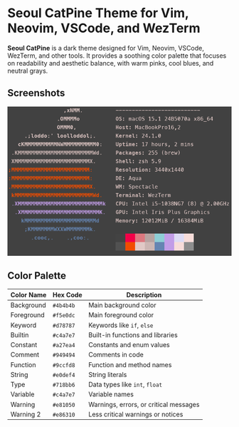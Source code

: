 # Seoul CatPine Theme for Vim, Neovim, VSCode, and WezTerm

**Seoul CatPine** is a dark theme designed for Vim, Neovim, VSCode, WezTerm, and other tools. It provides a soothing color palette that focuses on readability and aesthetic balance, with warm pinks, cool blues, and neutral grays.

## Screenshots

![Preview Image](./images/neofetch.png)

## Color Palette

| Color Name | Hex Code  | Description                            |
| ---------- | --------- | -------------------------------------- |
| Background | `#4b4b4b` | Main background color                  |
| Foreground | `#f5e0dc` | Main foreground color                  |
| Keyword    | `#d78787` | Keywords like `if`, `else`             |
| Builtin    | `#c4a7e7` | Built-in functions and libraries       |
| Constant   | `#a27ea4` | Constants and enum values              |
| Comment    | `#949494` | Comments in code                       |
| Function   | `#9ccfd8` | Function and method names              |
| String     | `#e0def4` | String literals                        |
| Type       | `#718bb6` | Data types like `int`, `float`         |
| Variable   | `#c4a7e7` | Variable names                         |
| Warning    | `#e81050` | Warnings, errors, or critical messages |
| Warning 2  | `#e86310` | Less critical warnings or notices      |
